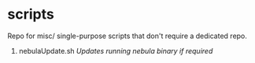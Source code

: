 # scripts
Repo for misc/ single-purpose scripts that don't require a dedicated repo.

1. nebulaUpdate.sh *Updates running nebula binary if required*